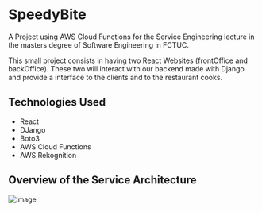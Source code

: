 # SpeedyBite
A Project using AWS Cloud Functions for the Service Engineering lecture in the masters degree of Software Engineering in FCTUC.

This small project consists in having two React Websites (frontOffice and backOffice). These two will interact with our backend made with Django and provide a interface to the clients and to the restaurant cooks. 

## Technologies Used
* React 
* DJango
* Boto3
* AWS Cloud Functions
* AWS Rekognition


## Overview of the Service Architecture
![image](https://user-images.githubusercontent.com/34323311/166493154-f50e7ed1-b22c-4fc0-b01e-09f15cb2bcfb.png)

